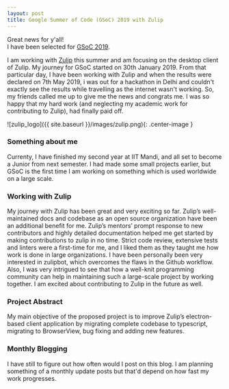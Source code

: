 ```yaml
---
layout: post
title: Google Summer of Code (GSoC) 2019 with Zulip
---
```

Great news for y'all!<br>
I have been selected for [GSoC 2019](https://summerofcode.withgoogle.com/projects/#6477835160518656).

I am working with [Zulip](github.com/zulip/) this summer and am focusing on the desktop client of Zulip. My journey for GSoC started on 30th January 2019. From that particular day, I have been working with Zulip and when the results were declared on 7th May 2019, i was out for a hackathon in Delhi and couldn't exactly see the results while travelling as the internet wasn't working. So, my friends called me up to give me the news and congrats me. I was so happy that my hard work (and neglecting my academic work for contributing to Zulip), had finally paid off. 

![zulip_logo]({{ site.baseurl }}/images/zulip.png){: .center-image }

### Something about me

Currenty, I have finished my second year at IIT Mandi, and all set to become a Junior from next semester. I had made some small projects earlier, but GSoC is the first time I am working on something which is used worldwide on a large scale. 

### Working with Zulip

My journey with Zulip has been great and very exciting so far. Zulip’s well-maintained docs and codebase as an open source organization have been an additional benefit for me. Zulip’s mentors’ prompt response to new contributors and highly detailed documentation helped me get started by making contributions to zulip in no time. Strict code review, extensive tests and linters were a first-time for me, and I liked them as they taught me how work is done in large organizations. I have been personally been very interested in zulipbot, which overcomes the flaws in the Github workflow. <br>
Also, I was very intrigued to see that how a well-knit programming community can help in maintaining such a large-scale project by working together. I am excited about contributing to Zulip in the future as well. 


### Project Abstract

My main objective of the proposed project is to improve Zulip’s electron-based client application by migrating complete codebase to typescript, migrating to BrowserView, bug fixing and adding new features.


### Monthly Blogging

I have still to figure out how often would I post on this blog. I am planning something of a monthly update posts but that'd depend on how fast my work progresses.
